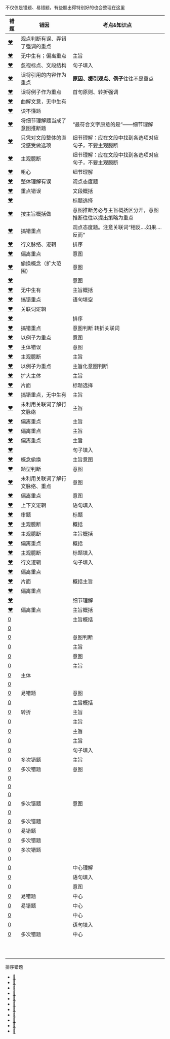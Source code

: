 



不仅仅是错题、易错题，有些题出得特别好的也会整理在这里



| 错题                                                         | 错因                           | 考点&知识点                                                |
| ------------------------------------------------------------ | ------------------------------ | ---------------------------------------------------------- |
| [❤](http://v.huatu.com/tiku/searchquestion?keyword=翻翻旧杂志&isRecommend=0&isHistory=0) | 观点判断有误、弄错了强调的重点 |                                                            |
| [❤](http://v.huatu.com/tiku/searchquestion?keyword=%E6%94%BF%E5%BA%9C%E8%81%8C%E8%83%BD%E5%90%91%E6%9C%8D%E5%8A%A1%E5%9E%8B%E8%BD%AC%E5%8F%98%E6%98%AF%E7%A4%BE%E4%BC%9A%E8%BD%AC%E5%9E%8B%E7%9A%84%E5%86%85%E5%9C%A8%E8%A6%81%E6%B1%82&isRecommend=0&isHistory=0) | 无中生有；偏离重点             | 主旨                                                       |
| [❤](http://v.huatu.com/tiku/searchquestion?keyword=%E6%B0%94%E5%80%99%E5%8F%98%E5%8C%96%E7%BB%99%E4%B8%AD%E5%9B%BD%E5%86%9C%E4%B8%9A%E5%B8%A6%E6%9D%A5%E7%9A%84%E5%BD%B1%E5%93%8D%E4%BB%A5%E5%A5%BD%E5%A4%84%E5%B1%85%E5%A4%9A&isRecommend=0&isHistory=0) | 忽视标点、文段结构             | 句子填入                                                   |
| [❤](http://v.huatu.com/tiku/searchquestion?keyword=国际奥委会主席雅克&isRecommend=0&isHistory=0) | 误将引用的内容作为重点         | **原因、援引观点、例子**往往不是重点                       |
| [❤](http://v.huatu.com/tiku/searchquestion?keyword=掌握不到足够的讯息&isRecommend=0&isHistory=0) | 误将例子作为重点               | 首句原则、转折强调                                         |
| [❤](http://v.huatu.com/tiku/searchquestion?keyword=要想真正成为清洁能源领域的胜利者&isRecommend=0&isHistory=0) | 曲解文意，无中生有             |                                                            |
| [❤](http://v.huatu.com/tiku/searchquestion?keyword=吸引客户的基础环节&isRecommend=0&isHistory=0) | 读不懂题                       |                                                            |
| [❤](http://v.huatu.com/tiku/searchquestion?keyword=作为发展中国家，中国没有被要求限制二氧化碳排放量。&isRecommend=0&isHistory=0) | 将细节理解题当成了意图推断题   | “最符合文字原意的是”——细节理解                             |
| [❤](http://v.huatu.com/tiku/searchquestion?keyword=团购行业确有&isRecommend=0&isHistory=0) | 只凭对文段整体的直觉感受做选项 | 细节理解：应在文段中找到各选项对应句子，不要主观臆断       |
| [❤](http://v.huatu.com/tiku/searchquestion?keyword=像昆虫叮咬&isRecommend=0&isHistory=0) | 主观臆断                       | 细节理解：应在文段中找到各选项对应句子，不要主观臆断       |
| [❤](http://v.huatu.com/tiku/searchquestion?keyword=注册·微博的方式很简单&isRecommend=0&isHistory=0) | 粗心                           | 细节理解                                                   |
| [❤](http://v.huatu.com/tiku/searchquestion?keyword=是否构成抄袭&isRecommend=0&isHistory=0) | 整体理解有误                   | 观点态度题                                                 |
| [❤](http://v.huatu.com/tiku/searchquestion?keyword=夫妻间契约&isRecommend=0&isHistory=0) | 重点错误                       | 文段概括                                                   |
| [❤](http://v.huatu.com/tiku/searchquestion?keyword=机器人挑战中国制造&isRecommend=0&isHistory=0) |                                | 标题选择                                                   |
| [❤](http://v.huatu.com/tiku/searchquestion?keyword=只有独处才能找到自我&isRecommend=0&isHistory=0) | 按主旨概括做                   | 意图推断务必与主旨概括区分开，意图推断往往以提出策略为重点 |
| [❤](http://v.huatu.com/tiku/searchquestion?keyword=清代朴学的实证精神&isRecommend=0&isHistory=0) | 搞错重点                       | 观点态度题。注意关联词“相反....如果....反而”               |
| [❤](http://v.huatu.com/tiku/searchquestion?keyword=病中，其实是阅读和思考的大好&isRecommend=0&isHistory=0) | 行文脉络、逻辑                 | 排序                                                       |
| [❤](http://v.huatu.com/tiku/searchquestion?keyword=现在知识分子凭知识难以进行自我辩护&isRecommend=0&isHistory=0) | 偏离重点                       | 意图                                                       |
| [❤](http://v.huatu.com/tiku/searchquestion?keyword=如今一些人对幸福的迷惘和困惑&isRecommend=0&isHistory=0) | 偷换概念（扩大范围）           | 意图                                                       |
| [❤](http://v.huatu.com/tiku/searchquestion?keyword=科学的目标是探寻自然界的规律，&isRecommend=0&isHistory=0) |                                | 意图                                                       |
| [❤](http://v.huatu.com/tiku/searchquestion?keyword=传记是人类生命活动最为生动的记载&isRecommend=0&isHistory=0) | 无中生有                       | 主旨概括                                                   |
| [❤](http://v.huatu.com/tiku/searchquestion?keyword=密切联系群众，解决民生问题是我们加强社会建设各项工作的出发点和落脚点&isRecommend=0&isHistory=0) | 搞错重点                       | 语句填空                                                   |
| [❤](http://v.huatu.com/tiku/searchquestion?keyword=黑格尔思想所带来的哲学转向&isRecommend=0&isHistory=0) | 关联词逻辑                     |                                                            |
| [❤](http://v.huatu.com/tiku/searchquestion?keyword=珠宝的保值作用增强&isRecommend=0&isHistory=0) |                                | 排序                                                       |
| [❤](http://v.huatu.com/tiku/searchquestion?keyword=水资源的管理与制度相关&isRecommend=0&isHistory=0) | 搞错重点                       | 意图判断  转折关联词                                       |
| [❤](http://v.huatu.com/tiku/searchquestion?keyword=标语口号设计得更人文，更合理需要制定者深入地思考&isRecommend=0&isHistory=0) | 以例子为重点                   | 意图                                                       |
| [❤](http://v.huatu.com/tiku/searchquestion?keyword=煤炭时代&isRecommend=0&isHistory=0) | 主体错误                       | 意图                                                       |
| [❤](http://v.huatu.com/tiku/searchquestion?keyword=文学经典的传承&isRecommend=0&isHistory=0) | 主观臆断                       | 主旨                                                       |
| [❤](http://v.huatu.com/tiku/searchquestion?keyword=学者普遍认为地理环境对文明影响深远&isRecommend=0&isHistory=0) | 以例子为重点                   | 主旨化意图判断                                             |
| [❤](http://v.huatu.com/tiku/searchquestion?keyword=应深入发掘端午节浓厚的文化内涵&isRecommend=0&isHistory=0) | 扩大主体                       | 主旨                                                       |
| [❤](http://v.huatu.com/tiku/searchquestion?keyword=农业一旦走上正轨&isRecommend=0&isHistory=0) | 片面                           | 标题选择                                                   |
| [❤](http://v.huatu.com/tiku/searchquestion?keyword=暴胀是由一种被称作暴胀子场的势能推动的&isRecommend=0&isHistory=0) | 搞错重点，无中生有             | 主旨                                                       |
| [❤](http://v.huatu.com/tiku/searchquestion?keyword=加强空间透视的方法和技巧&isRecommend=0&isHistory=0) | 未利用关联词了解行文脉络       | 主旨                                                       |
| [❤](http://v.huatu.com/tiku/searchquestion?keyword=古代中国对云的命名&isRecommend=0&isHistory=0) | 偏离重点                       | 主旨                                                       |
| [❤](http://v.huatu.com/tiku/searchquestion?keyword=加强海马脑区的锻炼可改善记忆力&isRecommend=0&isHistory=0) | 偏离重点                       | 主旨                                                       |
| [❤](http://v.huatu.com/tiku/searchquestion?keyword=音乐教育应注重作品的道德教化&isRecommend=0&isHistory=0) | 偏离重点                       | 主旨                                                       |
| [❤](http://v.huatu.com/tiku/searchquestion?keyword=对培育社会主义核心价值观具有重要意义&isRecommend=0&isHistory=0) |                                | 句子填入                                                   |
| [❤](http://v.huatu.com/tiku/searchquestion?keyword=环境资源商品化可以更好地对环境进行保护&isRecommend=0&isHistory=0) | 概念偷换                       | 主旨意图                                                   |
| [❤](http://v.huatu.com/tiku/searchquestion?keyword=一手资料在书籍史研究中有重要价值&isRecommend=0&isHistory=0) | 题型判断                       | 意图                                                       |
| [❤](http://v.huatu.com/tiku/searchquestion?keyword=应发挥社会组织在解决产学研合作动力中的作用&isRecommend=0&isHistory=0) | 未利用关联词了解行文脉络、重点 | 意图                                                       |
| [❤](http://v.huatu.com/tiku/searchquestion?keyword=语言多样化对社会持续发展具有重要意义&isRecommend=0&isHistory=0) | 偏离重点                       | 意图                                                       |
| [❤](http://v.huatu.com/tiku/searchquestion?keyword=文化产业是一个渗透性、关联性很强的产业&isRecommend=0&isHistory=0) | 上下文逻辑                     | 语句填入                                                   |
| [❤](http://v.huatu.com/tiku/searchquestion?keyword=中微子：宇宙的使者&isRecommend=0&isHistory=0) | 审题                           | 标题                                                       |
| [❤](http://v.huatu.com/tiku/searchquestion?keyword=收入越来越向政府和资本倾斜&isRecommend=0&isHistory=0) | 主观臆断                       | 概括                                                       |
| [❤](http://v.huatu.com/tiku/searchquestion?keyword=成功可以自己定义&isRecommend=0&isHistory=0) | 主观臆断                       | 主旨概括                                                   |
| [❤](http://v.huatu.com/tiku/searchquestion?keyword=我国城镇化有很大的发展空间&isRecommend=0&isHistory=0) | 偏离重点                       | 概括                                                       |
| [❤](http://v.huatu.com/tiku/searchquestion?keyword=现在很多人对于甜味和吃糖感到排斥和恐惧&isRecommend=0&isHistory=0) | 主观臆断                       | 标题填入                                                   |
| [❤](http://v.huatu.com/tiku/searchquestion?keyword=只要改变心态，就能改变感到孤独状态&isRecommend=0&isHistory=0) | 行文逻辑                       | 句子填入                                                   |
| [❤](http://v.huatu.com/tiku/searchquestion?keyword=星团中存在着不同寻常的蓝离散星&isRecommend=0&isHistory=0) | 偏离重点                       |                                                            |
| [❤](http://v.huatu.com/tiku/searchquestion?keyword=人工智能带来社会建设的新机遇&isRecommend=0&isHistory=0) | 片面                           | 概括主旨                                                   |
| [❤](http://v.huatu.com/tiku/searchquestion?keyword=不发胖的"秘诀"&isRecommend=0&isHistory=0) | 偏离重点                       |                                                            |
| [❤](http://v.huatu.com/tiku/searchquestion?keyword=烧碱即氢氧化钠&isRecommend=0&isHistory=0) |                                | 细节理解                                                   |
| [❤](http://v.huatu.com/tiku/searchquestion?keyword=应用声控技术时代的来临&isRecommend=0&isHistory=0) | 偏离重点                       | 主旨概括                                                   |
| [0](http://v.huatu.com/tiku/searchquestion?keyword=我国目前团购网站数量不到2000家&isRecommend=0&isHistory=0) |                                | 主旨概括                                                   |
| [0](http://v.huatu.com/tiku/searchquestion?keyword=符号化的批评无助于教育和社会的进步&isRecommend=0&isHistory=0) |                                |                                                            |
| [0](http://v.huatu.com/tiku/searchquestion?keyword=与现代科技联姻&isRecommend=0&isHistory=0) |                                | 意图判断                                                   |
| [0](http://v.huatu.com/tiku/searchquestion?keyword=近代苏州的现代化进程&isRecommend=0&isHistory=0) |                                | 主旨                                                       |
| [0](http://v.huatu.com/tiku/searchquestion?keyword=倡导转变经济发展模式&isRecommend=0&isHistory=0) |                                | 意图                                                       |
| [0](http://v.huatu.com/tiku/searchquestion?keyword=艺术创作离不开民族特性&isRecommend=0&isHistory=0) |                                | 主旨                                                       |
| [0](http://v.huatu.com/tiku/searchquestion?keyword=行业收入差异反映了行业壁垒的存在&isRecommend=0&isHistory=0) | 主体                           |                                                            |
| [0](http://v.huatu.com/tiku/searchquestion?keyword=当代儒家研究学者依然没有走出轻&isRecommend=0&isHistory=0) |                                |                                                            |
| [0](http://v.huatu.com/tiku/searchquestion?keyword=利益是应对全球变暖问题的最大症结&isRecommend=0&isHistory=0) | 易错题                         | 意图                                                       |
| [0](http://v.huatu.com/tiku/searchquestion?keyword=人类应当建立尊重自然、和谐发展的价值理念&isRecommend=0&isHistory=0) |                                | 主旨概括                                                   |
| [0](http://v.huatu.com/tiku/searchquestion?keyword=微小的细菌相对于人类来说生命力更强&isRecommend=0&isHistory=0) | 转折                           | 主旨                                                       |
| [0](http://v.huatu.com/tiku/searchquestion?keyword=产权受到法律保护市场经济才能够正常运行&isRecommend=0&isHistory=0) |                                | 主旨                                                       |
| [0](http://v.huatu.com/tiku/searchquestion?keyword=是凭借自己或者他人的交易经验来进行判断的&isRecommend=0&isHistory=0) |                                | 主旨                                                       |
| [0](http://v.huatu.com/tiku/searchquestion?keyword=做善事是社会成员的权利&isRecommend=0&isHistory=0) |                                | 主旨                                                       |
| [0](http://v.huatu.com/tiku/searchquestion?keyword=我们亲眼目睹了灭绝&isRecommend=0&isHistory=0) |                                | 句子填入                                                   |
| [0](http://v.huatu.com/tiku/searchquestion?keyword=秦汉文化对于后世影响深远&isRecommend=0&isHistory=0) | 多次错题                       | 主旨                                                       |
| [0](http://v.huatu.com/tiku/searchquestion?keyword=国有企业之所以需要改革&isRecommend=0&isHistory=0) | 多次错题                       | 意图                                                       |
| [0](http://v.huatu.com/tiku/searchquestion?keyword=网络词汇是否纳入词典&isRecommend=0&isHistory=0) |                                |                                                            |
| [0](http://v.huatu.com/tiku/searchquestion?keyword=“文德”与“民德”的双向关联&isRecommend=0&isHistory=0) |                                |                                                            |
| [0](http://v.huatu.com/tiku/searchquestion?keyword=跨要素融合&isRecommend=0&isHistory=0) |                                |                                                            |
| [0](http://v.huatu.com/tiku/searchquestion?keyword=幸福传感器&isRecommend=0&isHistory=0) | 多次错题                       | 意图                                                       |
| [0](http://v.huatu.com/tiku/searchquestion?keyword=华北地区空气污染现象&isRecommend=0&isHistory=0) |                                |                                                            |
| [0](http://v.huatu.com/tiku/searchquestion?keyword=耳朵阅读灵感&isRecommend=0&isHistory=0) | 多次错题                       |                                                            |
| [0](http://v.huatu.com/tiku/searchquestion?keyword=南极科考站对当地生态环境的影响&isRecommend=0&isHistory=0) | 易错题                         |                                                            |
| [0](http://v.huatu.com/tiku/searchquestion?keyword=户籍管理体系的文化背景&isRecommend=0&isHistory=0) | 多次错题                       |                                                            |
| [0](http://v.huatu.com/tiku/searchquestion?keyword=复制与模仿的做法&isRecommend=0&isHistory=0) | 多次错题                       |                                                            |
| [0](http://v.huatu.com/tiku/searchquestion?keyword=同情的魔力&isRecommend=0&isHistory=0) |                                |                                                            |
| [0](http://v.huatu.com/tiku/searchquestion?keyword=政府职能向服务型转变是社会转型的内在要求&isRecommend=0&isHistory=0) |                                | 中心理解                                                   |
| [0](http://v.huatu.com/tiku/searchquestion?keyword=有失公允之处颇多&isRecommend=0&isHistory=0) |                                | 语句填入                                                   |
| [0](http://v.huatu.com/tiku/searchquestion?keyword=激励和启发未来科技的创新&isRecommend=0&isHistory=0) |                                | 意图                                                       |
| [0](http://v.huatu.com/tiku/searchquestion?keyword=战略博弈的热点地区&isRecommend=0&isHistory=0) | 易错题                         | 中心                                                       |
| [0](http://v.huatu.com/tiku/searchquestion?keyword=现代科技有助于科学制定&isRecommend=0&isHistory=0) | 易错题                         | 中心                                                       |
| [0](http://v.huatu.com/tiku/searchquestion?keyword=应重视土壤污染&isRecommend=0&isHistory=0) |                                | 中心                                                       |
| [0](http://v.huatu.com/tiku/searchquestion?keyword=比通常的历史学课题难度更大&isRecommend=0&isHistory=0) |                                | 语句填入                                                   |
| [0](http://v.huatu.com/tiku/searchquestion?keyword=专业评估合理性&isRecommend=0&isHistory=0) | 多次错题                       | 中心                                                       |
|                                                              |                                |                                                            |
|                                                              |                                |                                                            |
|                                                              |                                |                                                            |
|                                                              |                                |                                                            |
|                                                              |                                |                                                            |
|                                                              |                                |                                                            |
|                                                              |                                |                                                            |
|                                                              |                                |                                                            |
|                                                              |                                |                                                            |
|                                                              |                                |                                                            |







排序错题

* [🍓](http://v.huatu.com/tiku/searchquestion?keyword=电磁和互联网技术的军事应用&isRecommend=0&isHistory=0)
* [🍓](http://v.huatu.com/tiku/searchquestion?keyword=即如美丑而言&isRecommend=0&isHistory=0)
* [🍓](http://v.huatu.com/tiku/searchquestion?keyword=再比如财产公开&isRecommend=0&isHistory=0)
* [🍓](http://v.huatu.com/tiku/searchquestion?keyword=理想城市一定有千万种不同的生活姿态&isRecommend=0&isHistory=0)
* [🍓](http://v.huatu.com/tiku/searchquestion?keyword=多肉植物来自高山沙漠&isRecommend=0&isHistory=0)
* [🍓](http://v.huatu.com/tiku/searchquestion?keyword=楼市远未到健康发展的程度&isRecommend=0&isHistory=0)
* [🍓](http://v.huatu.com/tiku/searchquestion?keyword=整个城市显得平和恬静&isRecommend=0&isHistory=0)
* [🍓](http://v.huatu.com/tiku/searchquestion?keyword=玛雅文化的源头是古代中国的文明&isRecommend=0&isHistory=0)
* [🍓](http://v.huatu.com/tiku/searchquestion?keyword=历史学家方豪在南京购得一批徽州文书&isRecommend=0&isHistory=0)
* [🍓](http://v.huatu.com/tiku/searchquestion?keyword=基克拉底文明是爱琴海上最古老的文明&isRecommend=0&isHistory=0)
* [🍓](http://v.huatu.com/tiku/searchquestion?keyword=非物质文化遗产就是体里&isRecommend=0&isHistory=0)

